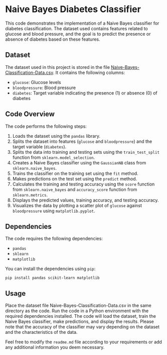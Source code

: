# Naive Bayes Diabetes Classifier

This code demonstrates the implementation of a Naive Bayes classifier for diabetes classification. The dataset used contains features related to glucose and blood pressure, and the goal is to predict the presence or absence of diabetes based on these features.

## Dataset

The dataset used in this project is stored in the file [Naive-Bayes-Classification-Data.csv](ML-with-Python/ML-with-Python/Naive-Bayes-Classifier_for_Diabetes_Prediction/Naive-Bayes-Classification-Data.csv/Naive-Bayes-Classification-Data.csv). It contains the following columns:

- `glucose`: Glucose levels
- `bloodpressure`: Blood pressure
- `diabetes`: Target variable indicating the presence (1) or absence (0) of diabetes


## Code Overview

The code performs the following steps:

1. Loads the dataset using the `pandas` library.
2. Splits the dataset into features (`glucose` and `bloodpressure`) and the target variable (`diabetes`).
3. Splits the data into training and testing sets using the `train_test_split` function from `sklearn.model_selection`.
4. Creates a Naive Bayes classifier using the `GaussianNB` class from `sklearn.naive_bayes`.
5. Trains the classifier on the training set using the `fit` method.
6. Makes predictions on the test set using the `predict` method.
7. Calculates the training and testing accuracy using the `score` function from `sklearn.naive_bayes` and `accuracy_score` function from `sklearn.metrics`.
8. Displays the predicted values, training accuracy, and testing accuracy.
9. Visualizes the data by plotting a scatter plot of `glucose` against `bloodpressure` using `matplotlib.pyplot`.

## Dependencies

The code requires the following dependencies:

- `pandas`
- `sklearn`
- `matplotlib`

You can install the dependencies using `pip`:

```shell
pip install pandas scikit-learn matplotlib

```

## Usage
Place the dataset file Naive-Bayes-Classification-Data.csv in the same directory as the code.
Run the code in a Python environment with the required dependencies installed.
The code will load the dataset, train the Naive Bayes classifier, make predictions, and display the results.
Please note that the accuracy of the classifier may vary depending on the dataset and the characteristics of the data.


Feel free to modify the `readme.md` file according to your requirements or add any additional information you deem necessary.
